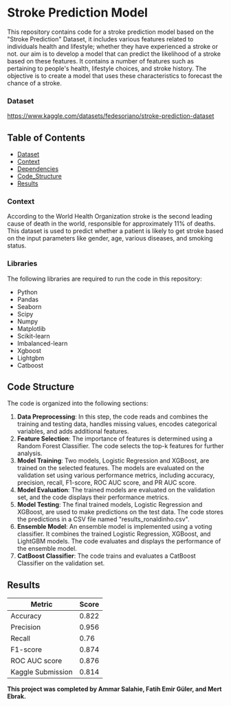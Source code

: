 # Stroke Prediction Model
This repository contains code for a stroke prediction model based on the "Stroke Prediction" Dataset, it includes various features related to individuals health and lifestyle; whether they have experienced a stroke or not. our aim is to develop a model that can predict the likelihood of a stroke based on these features. It contains a number of features such as pertaining to people's health, lifestyle choices, and stroke history. The objective is to create a model that uses these characteristics to forecast the chance of a stroke.
### Dataset
https://www.kaggle.com/datasets/fedesoriano/stroke-prediction-dataset


## Table of Contents

- [Dataset](#Dataset)
- [Context](#Context)
- [Dependencies](#Dependencies)
- [Code_Structure](#Code_Structure)
- [Results](#Results)

### Context
According to the World Health Organization stroke is the second leading cause of death in the world, responsible for approximately 11% of deaths. This dataset is used to predict whether a patient is likely to get stroke based on the input parameters like gender, age, various diseases, and smoking status.

### Libraries
The following libraries are required to run the code in this repository:

- Python
- Pandas
- Seaborn
- Scipy
- Numpy
- Matplotlib
- Scikit-learn
- Imbalanced-learn
- Xgboost
- Lightgbm
- Catboost

## Code Structure
The code is organized into the following sections:
1. **Data Preprocessing**: In this step, the code reads and combines the training and testing data, handles missing values, encodes categorical variables, and adds additional features.
2. **Feature Selection**: The importance of features is determined using a Random Forest Classifier. The code selects the top-k features for further analysis.
3. **Model Training**: Two models, Logistic Regression and XGBoost, are trained on the selected features. The models are evaluated on the validation set using various performance metrics, including accuracy, precision, recall, F1-score, ROC AUC score, and PR AUC score.
4. **Model Evaluation**: The trained models are evaluated on the validation set, and the code displays their performance metrics.
5. **Model Testing**: The final trained models, Logistic Regression and XGBoost, are used to make predictions on the test data. The code stores the predictions in a CSV file named "results_ronaldinho.csv".
6. **Ensemble Model**: An ensemble model is implemented using a voting classifier. It combines the trained Logistic Regression, XGBoost, and LightGBM models. The code evaluates and displays the performance of the ensemble model.
7. **CatBoost Classifier**: The code trains and evaluates a CatBoost Classifier on the validation set.



## Results
| Metric              | Score     |
|---------------------|-----------|
| Accuracy            | 0.822    |
| Precision           | 0.956     |
| Recall              | 0.76     |
| F1-score            | 0.874    |
| ROC AUC score       | 0.876   |
| Kaggle Submission   | 0.814    |

**This project was completed by Ammar Salahie, Fatih Emir Güler, and Mert Ebrak.**
